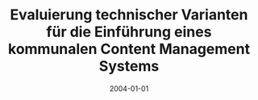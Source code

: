 ---
abstract: ''
authors:
- Thomas Kügerl
date: '2004-01-01'
featured: false
links:
- name: Publik
  url: https://publik.tuwien.ac.at/showentry.php?ID=138833&lang=2
publication_types:
- '7'
publishDate: '2004-01-01'
title: Evaluierung technischer Varianten für die Einführung eines kommunalen Content
  Management Systems
url_pdf: ''
---